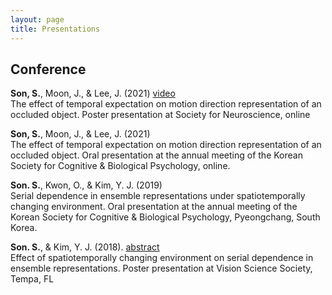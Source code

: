 ```yaml
---
layout: page
title: Presentations
---
```


## Conference
**Son, S.**, Moon, J., & Lee, J. (2021) [video](https://www.youtube.com/watch?v=za12HqT5_gA) <br>
The effect of temporal expectation on motion direction representation of an occluded object. Poster presentation at Society for Neuroscience, online<br>

**Son, S.**, Moon, J., & Lee, J. (2021) <br>
The effect of temporal expectation on motion direction representation of an occluded object. Oral presentation at the annual meeting of the Korean Society for Cognitive & Biological Psychology, online.<br>

**Son. S.**, Kwon, O., & Kim, Y. J. (2019) <br>
Serial dependence in ensemble representations under spatiotemporally changing environment. Oral presentation at the annual meeting of the Korean Society for Cognitive & Biological Psychology, Pyeongchang, South Korea. <br>

**Son. S.**, & Kim, Y. J. (2018). [abstract](https://jov.arvojournals.org/article.aspx?articleid=2699069) <br>
Effect of spatiotemporally changing environment on serial dependence in ensemble representations. Poster presentation at Vision Science Society, Tempa, FL<br>

